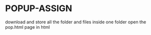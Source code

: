 # POPUP-ASSIGN
download and store all the folder and files inside one folder
open the pop.html page in html
